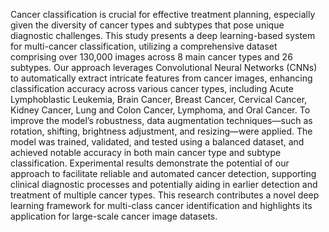 Cancer classification is crucial for effective treatment planning, especially given the diversity of cancer types and subtypes that pose unique diagnostic challenges. This study presents a deep learning-based system for multi-cancer classification, utilizing a comprehensive dataset comprising over 130,000 images across 8 main cancer types and 26 subtypes. Our approach leverages Convolutional Neural Networks (CNNs) to automatically extract intricate features from cancer images, enhancing classification accuracy across various cancer types, including Acute Lymphoblastic Leukemia, Brain Cancer, Breast Cancer, Cervical Cancer, Kidney Cancer, Lung and Colon Cancer, Lymphoma, and Oral Cancer. To improve the model’s robustness, data augmentation techniques—such as rotation, shifting, brightness adjustment, and resizing—were applied. The model was trained, validated, and tested using a balanced dataset, and achieved notable accuracy in both main cancer type and subtype classification. Experimental results demonstrate the potential of our approach to facilitate reliable and automated cancer detection, supporting clinical diagnostic processes and potentially aiding in earlier detection and treatment of multiple cancer types. This research contributes a novel deep learning framework for multi-class cancer identification and highlights its application for large-scale cancer image datasets.
